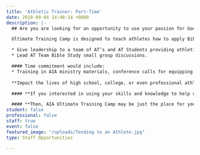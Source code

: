 ```yaml
---
title: 'Athletic Trainer: Part-Time'
date: 2018-09-04 14:48:14 +0000
description: |-
  ## Are you are looking for an opportunity to use your passion for God, love of sports, and your gifts and abilities as an **_Athletic Trainer_** to serve the Lord during AIA's Ultimate Training Camp?

  Ultimate Training Camp is designed to teach athletes how to apply Biblical principles to their athletic competition. At the conclusion of the camp there is an event called the SPECIAL, which is designed to push the athletes to their physical limits. As a result there is a need for athletic trainers to cover this camp.

  * Give leadership to a team of AT’s and AT Students providing athletic training coverage at an Ultimate Training Camp.
  * Lead AT Team Bible Study small group discussions.

  #### Time commitment would include:
  * Training in AIA ministry materials, conference calls for equipping and planning, assisting with recruiting, supply ordering, and fund raising for salary, travel costs, ministry training, etc.
  
  **Impact the lives of high school, college, or even professional athletes**

  #### **If you interested in using your skills and knowledge to help change the world by sharing the love of Jesus Christ through Athletic Training this summer...**

  #### **Then, AIA Ultimate Training Camp may be just the place for you!**
student: false
professional: false
staff: true
event: false
featured_image: "/uploads/Tending to an Athlete.jpg"
type: Staff Opportunities

---
```

